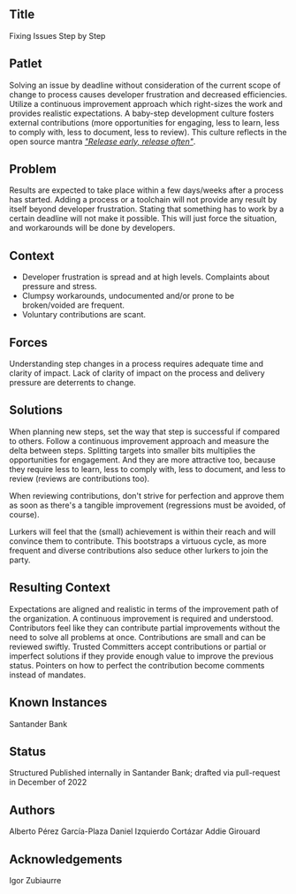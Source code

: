 ## Title

Fixing Issues Step by Step

## Patlet

Solving an issue by deadline without consideration of the current scope of change to process causes developer frustration and decreased efficiencies. Utilize a continuous improvement approach which right-sizes the work and provides realistic expectations.
A baby-step development culture fosters external contributions (more opportunities for engaging, less to learn, less to comply with, less to document, less to review). This culture reflects in the open source mantra _["Release early, release often"](https://en.wikipedia.org/wiki/Release_early,_release_often)_.

## Problem

Results are expected to take place within a few days/weeks after a process has started. Adding a process or a toolchain will not provide any result by itself beyond developer frustration. Stating that something has to work by a certain deadline will not make it possible. This will just force the situation, and workarounds will be done by developers.

## Context

* Developer frustration is spread and at high levels. Complaints about pressure and stress.
* Clumpsy workarounds, undocumented and/or prone to be broken/voided are frequent.
* Voluntary contributions are scant.

## Forces

Understanding step changes in a process requires adequate time and clarity of impact.
Lack of clarity of impact on the process and delivery pressure are deterrents to change.

## Solutions

When planning new steps, set the way that step is successful if compared to others. Follow a continuous improvement approach and measure the delta between steps.
Splitting targets into smaller bits multiplies the opportunities for engagement. And they are more attractive too, because they require less to learn, less to comply with, less to document, and less to review (reviews are contributions too).

When reviewing contributions, don't strive for perfection and approve them as soon as there's a tangible improvement (regressions must be avoided, of course).

Lurkers will feel that the (small) achievement is within their reach and will convince them to contribute. This bootstraps a virtuous cycle, as more frequent and diverse contributions also seduce other lurkers to join the party.

## Resulting Context

Expectations are aligned and realistic in terms of the improvement path of the organization. A continuous improvement is required and understood.
Contributors feel like they can contribute partial improvements without the need to solve all problems at once.
Contributions are small and can be reviewed swiftly.
Trusted Committers accept contributions or partial or imperfect solutions if they provide enough value to improve the previous status. Pointers on how to perfect the contribution become comments instead of mandates.

## Known Instances

Santander Bank

## Status

Structured
Published internally in Santander Bank; drafted via pull-request in December of 2022

## Authors

Alberto Pérez García-Plaza
Daniel Izquierdo Cortázar
Addie Girouard

## Acknowledgements

Igor Zubiaurre
